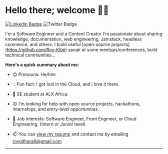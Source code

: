 # Hello there; welcome 👋🏾

 [![Linkedin Badge](https://img.shields.io/badge/-RoyKibe-blue?style=for-the-badge&logo=Linkedin&logoColor=white&link=https://www.linkedin.com/in/roy-githara-60634322a/)](https://www.linkedin.com/in/roy-githara-60634322a/) ![Twitter Badge](https://img.shields.io/badge/-RoyKibe-blue?style=for-the-badge&logo=Twitter&logoColor=white&link=https://twitter.com/RoyGithara)

I'm a Software Engineer and a Content Creator I'm passionate about sharing knowledge, documentation, web engineering, Jamstack, headless commerce, and others. I build useful [open-source projects] (https://github.com/Roy-Kibe) speak at some meetups/conferences, build technical communities...

**Here's a quick summary about me**:

- 😊 Pronouns: He/him
- 💡 Fun fact: I got lost in the Cloud, and i love it there.

- 🌱 SE student at ALX Africa
- 😊 I’m looking for help with open source projects, hackathons, internships, and entry-level opportunities.
- 💼 Job interests: Software Engineer, Front Engineer, or Cloud Engineering. (Intern or Junior level).
- 📫 You can [view my resume](#) and contact me by emailing roygithara6@gmail.com

---
